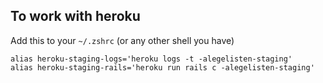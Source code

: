 ## To work with heroku

Add this to your `~/.zshrc` (or any other shell you have)

```
alias heroku-staging-logs='heroku logs -t -alegelisten-staging'
alias heroku-staging-rails='heroku run rails c -alegelisten-staging'
```
